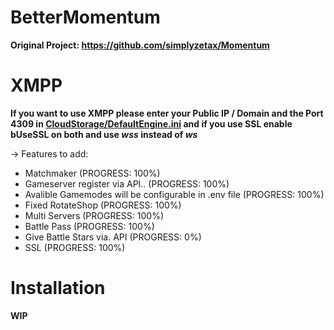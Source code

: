 # BetterMomentum

**Original Project: https://github.com/simplyzetax/Momentum**

#

# XMPP

**If you want to use XMPP please enter your Public IP / Domain and the Port 4309 in [CloudStorage/DefaultEngine.ini](https://github.com/Project-BlackFN/BetterMomentum/blob/main/CloudStorage/DefaultEngine.ini) and if you use SSL enable bUseSSL on both and use *wss* instead of *ws***

-> Features to add:

  - Matchmaker (PROGRESS: 100%)
  - Gameserver register via API.. (PROGRESS: 100%)
  - Avalible Gamemodes will be configurable in .env file (PROGRESS: 100%)
  - Fixed RotateShop (PROGRESS: 100%)
  - Multi Servers (PROGRESS: 100%)
  - Battle Pass (PROGRESS: 100%)
  - Give Battle Stars via. API (PROGRESS: 0%)
  - SSL (PROGRESS: 100%)


# Installation

**WIP**
